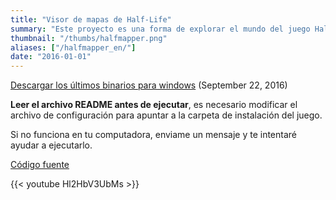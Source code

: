 ```yaml
---
title: "Visor de mapas de Half-Life"
summary: "Este proyecto es una forma de explorar el mundo del juego Half-Life. Permite el renderizado en tiempo real de todas las instalaciones de Black Mesa Research Facility."
thumbnail: "/thumbs/halfmapper.png"
aliases: ["/halfmapper_en/"]
date: "2016-01-01"
---
```

	
[Descargar los últimos binarios para windows](/downloads/halfmapper-latest.zip) (September 22, 2016)

**Leer el archivo README antes de ejecutar**, es necesario modificar el archivo de configuración para apuntar a la carpeta de instalación del juego.

Si no funciona en tu computadora, enviame un mensaje y te intentaré ayudar a ejecutarlo.

[Código fuente](https://github.com/gzalo/HalfMapper)

{{< youtube Hl2HbV3UbMs >}}